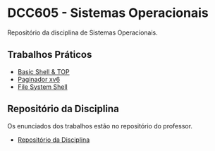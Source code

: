 # DCC605 - Sistemas Operacionais

Repositório da disciplina de Sistemas Operacionais.

## Trabalhos Práticos

- [Basic Shell & TOP](TP1/)
- [Paginador xv6](TP2/)
- [File System Shell](TP3/)

## Repositório da Disciplina

Os enunciados dos trabalhos estão no repositório do professor.

- [Repositório da Disciplina](https://github.com/flaviovdf/sistemas-operacionais/)
